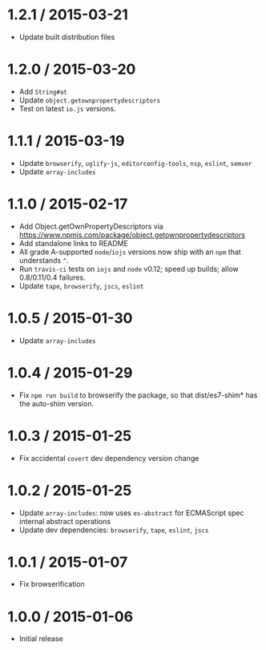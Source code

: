 1.2.1 / 2015-03-21
=================
  * Update built distribution files

1.2.0 / 2015-03-20
=================
  * Add `String#at`
  * Update `object.getownpropertydescriptors`
  * Test on latest `io.js` versions.

1.1.1 / 2015-03-19
=================
  * Update `browserify`, `uglify-js`, `editorconfig-tools`, `nsp`, `eslint`, `semver`
  * Update `array-includes`

1.1.0 / 2015-02-17
=================
  * Add Object.getOwnPropertyDescriptors via https://www.npmjs.com/package/object.getownpropertydescriptors
  * Add standalone links to README
  * All grade A-supported `node`/`iojs` versions now ship with an `npm` that understands `^`.
  * Run `travis-ci` tests on `iojs` and `node` v0.12; speed up builds; allow 0.8/0.11/0.4 failures.
  * Update `tape`, `browserify`, `jscs`, `eslint`

1.0.5 / 2015-01-30
=================
  * Update `array-includes`

1.0.4 / 2015-01-29
=================
  * Fix `npm run build` to browserify the package, so that dist/es7-shim\* has the auto-shim version.

1.0.3 / 2015-01-25
=================
  * Fix accidental `covert` dev dependency version change

1.0.2 / 2015-01-25
=================
  * Update `array-includes`: now uses `es-abstract` for ECMAScript spec internal abstract operations
  * Update dev dependencies: `browserify`, `tape`, `eslint`, `jscs`

1.0.1 / 2015-01-07
=================
  * Fix browserification

1.0.0 / 2015-01-06
=================
  * Initial release
